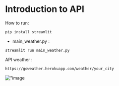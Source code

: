 # Introduction to API

How to run:
```
pip install streamlit
```

* main_weather.py :
```
streamlit run main_weather.py
```

API weather :
```
https://goweather.herokuapp.com/weather/your_city
```

!["image]()